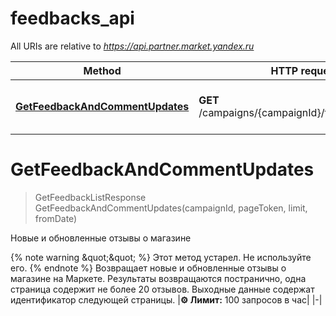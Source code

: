 # feedbacks_api

All URIs are relative to *https://api.partner.market.yandex.ru*

Method | HTTP request | Description
------------- | ------------- | -------------
[**GetFeedbackAndCommentUpdates**](feedbacks_api.md#GetFeedbackAndCommentUpdates) | **GET** /campaigns/{campaignId}/feedback/updates | Новые и обновленные отзывы о магазине


<a name="GetFeedbackAndCommentUpdates"></a>
# **GetFeedbackAndCommentUpdates**
> GetFeedbackListResponse GetFeedbackAndCommentUpdates(campaignId, pageToken, limit, fromDate)

Новые и обновленные отзывы о магазине

{% note warning \&quot;\&quot; %}  Этот метод устарел. Не используйте его.  {% endnote %}  Возвращает новые и обновленные отзывы о магазине на Маркете.  Результаты возвращаются постранично, одна страница содержит не более 20 отзывов. Выходные данные содержат идентификатор следующей страницы.  |**⚙️ Лимит:** 100 запросов в час| |-| 
